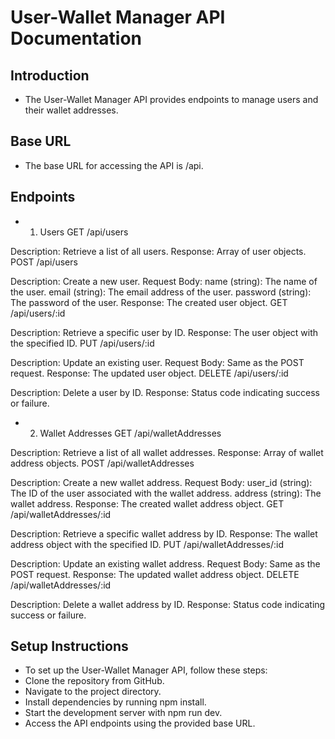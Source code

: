 # User-Wallet Manager API Documentation
## Introduction
- The User-Wallet Manager API provides endpoints to manage users and their wallet addresses.

## Base URL
- The base URL for accessing the API is /api.

## Endpoints
- 1. Users
GET /api/users

Description: Retrieve a list of all users.
Response: Array of user objects.
POST /api/users

Description: Create a new user.
Request Body:
name (string): The name of the user.
email (string): The email address of the user.
password (string): The password of the user.
Response: The created user object.
GET /api/users/:id

Description: Retrieve a specific user by ID.
Response: The user object with the specified ID.
PUT /api/users/:id

Description: Update an existing user.
Request Body: Same as the POST request.
Response: The updated user object.
DELETE /api/users/:id

Description: Delete a user by ID.
Response: Status code indicating success or failure.

- 2. Wallet Addresses
GET /api/walletAddresses

Description: Retrieve a list of all wallet addresses.
Response: Array of wallet address objects.
POST /api/walletAddresses

Description: Create a new wallet address.
Request Body:
user_id (string): The ID of the user associated with the wallet address.
address (string): The wallet address.
Response: The created wallet address object.
GET /api/walletAddresses/:id

Description: Retrieve a specific wallet address by ID.
Response: The wallet address object with the specified ID.
PUT /api/walletAddresses/:id

Description: Update an existing wallet address.
Request Body: Same as the POST request.
Response: The updated wallet address object.
DELETE /api/walletAddresses/:id

Description: Delete a wallet address by ID.
Response: Status code indicating success or failure.

## Setup Instructions
- To set up the User-Wallet Manager API, follow these steps:
- Clone the repository from GitHub.
- Navigate to the project directory.
- Install dependencies by running npm install.
- Start the development server with npm run dev.
- Access the API endpoints using the provided base URL.
